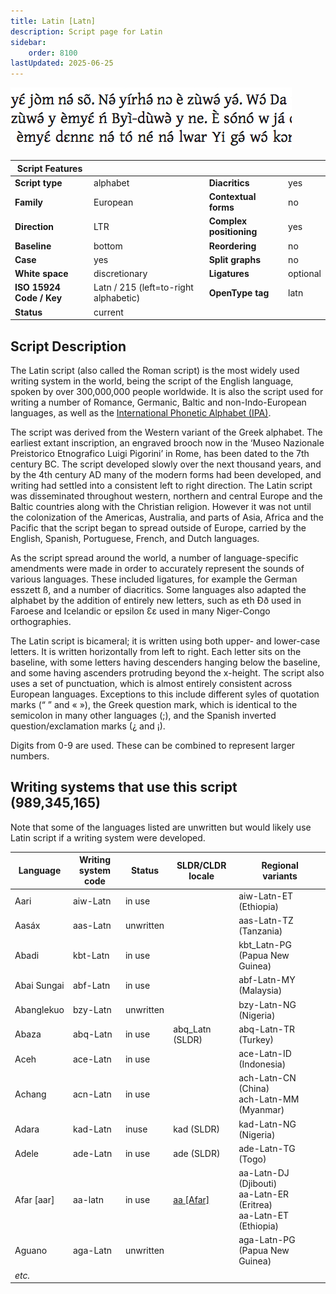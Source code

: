 ```yaml
---
title: Latin [Latn]
description: Script page for Latin
sidebar:
    order: 8100
lastUpdated: 2025-06-25
---
```


![Latin sample](images/latn-sample.png)

**Script Features** |     |     |     |
------------------- | --- | --- | --- |
**Script type** | alphabet            | **Diacritics** | yes |
**Family** | European                 | **Contextual forms** | no |
**Direction** | LTR                   | **Complex positioning** | yes |
**Baseline** | bottom                 | **Reordering** | no |
**Case** | yes                        | **Split graphs** | no |
**White space** | discretionary       | **Ligatures** | optional |
**ISO 15924 Code / Key** | Latn / 215 (left=to-right alphabetic) | **OpenType tag** | latn |
**Status** | current | | |

## Script Description

The Latin script (also called the Roman script) is the most widely used writing system in the world, being the script of the English language, spoken by over 300,000,000 people worldwide. It is also the script used for writing a number of Romance, Germanic, Baltic and non-Indo-European languages, as well as the [International Phonetic Alphabet (IPA)](https://scriptsource.org/entry/ucgb77fkvh).

The script was derived from the Western variant of the Greek alphabet. The earliest extant inscription, an engraved brooch now in the ‘Museo Nazionale Preistorico Etnografico Luigi Pigorini’ in Rome, has been dated to the 7th century BC. The script developed slowly over the next thousand years, and by the 4th century AD many of the modern forms had been developed, and writing had settled into a consistent left to right direction. The Latin script was disseminated throughout western, northern and central Europe and the Baltic countries along with the Christian religion. However it was not until the colonization of the Americas, Australia, and parts of Asia, Africa and the Pacific that the script began to spread outside of Europe, carried by the English, Spanish, Portuguese, French, and Dutch languages.

As the script spread around the world, a number of language-specific amendments were made in order to accurately represent the sounds of various languages. These included ligatures, for example the German esszett ß, and a number of diacritics. Some languages also adapted the alphabet by the addition of entirely new letters, such as eth Ðð used in Faroese and Icelandic or epsilon Ɛɛ used in many Niger-Congo orthographies.

The Latin script is bicameral; it is written using both upper- and lower-case letters. It is written horizontally from left to right. Each letter sits on the baseline, with some letters having descenders hanging below the baseline, and some having ascenders protruding beyond the x-height. The script also uses a set of punctuation, which is almost entirely consistent across European languages. Exceptions to this include different syles of quotation marks (“ ” and « »), the Greek question mark, which is identical to the semicolon in many other languages (;), and the Spanish inverted question/exclamation marks (¿ and ¡).

Digits from 0-9 are used. These can be combined to represent larger numbers.

## Writing systems that use this script (989,345,165)

Note that some of the languages listed are unwritten but would likely use Latin script if a writing system were developed.

Language | Writing system<br>code | Status | SLDR/CLDR<br>locale | Regional<br>variants |
-------- | ---------------------- | ------ | ------------------- | -------------------- |
Aari | aiw-Latn | in use | | aiw-Latn-ET (Ethiopia) |
Aasáx | aas-Latn | unwritten | | aas-Latn-TZ (Tanzania) |
Abadi | kbt-Latn | in use | | kbt_Latn-PG (Papua New Guinea) |
Abai Sungai | abf-Latn | in use | | abf-Latn-MY (Malaysia) |
Abanglekuo | bzy-Latn | unwritten | | bzy-Latn-NG (Nigeria) |
Abaza | abq-Latn | in use | abq_Latn (SLDR) | abq-Latn-TR (Turkey) |
Aceh | ace-Latn | in use | | ace-Latn-ID (Indonesia)|
Achang | acn-Latn | in use | | ach-Latn-CN (China)<br>ach-Latn-MM (Myanmar)|
Adara | kad-Latn | inuse | kad (SLDR) | kad-Latn-NG (Nigeria) |
Adele | ade-Latn | in use | ade (SLDR) | ade-Latn-TG (Togo) |
Afar [aar] | aa-latn | in use | [aa \[Afar\]](https://unicode.org/cldr/charts/47/summary/aa.html) | aa-Latn-DJ (Djibouti)<br>aa-Latn-ER (Eritrea)<br>aa-Latn-ET (Ethiopia)|
Aguano | aga-Latn | unwritten| | aga-Latn-PG (Papua New Guinea) |
_etc._ | | |